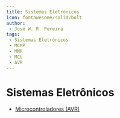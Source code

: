 ```yaml
---
title: Sistemas Eletrônicos
icon: fontawesome/solid/bolt
author:
 - José W. R. Pereira
tags:
 - Sistemas Eletrônicos
 - MCMP
 - MMR
 - MCU
 - AVR
---
```


# Sistemas Eletrônicos

- [Microcontroladores (AVR)](./eletronica/mcu/index.md)
